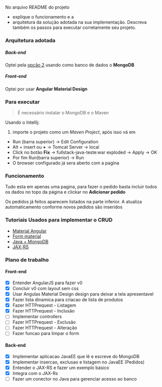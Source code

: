 No arquivo README do projeto
- explique o funcionamento e a
- arquitetura da solução adotada na sua implementação.
Descreva também os passos para executar corretamente seu projeto.

### Arquitetura adotada
##### Back-end
Optei pela [opção 2](https://github.com/contabilizei/fullstack-java-teste#back-end) usando como banco de dados o **MongoDB**
##### Front-end
Optei por usar **Angular Material Design**

### Para executar
> É necessário instalar o MongoDB  e o Maven

Usando o Intellij:
 1. importe o projeto como um *Maven Project*, após isso vá em
 - Run (barra superior) -> Edit Configuration
 - Alt + insert ou **+** -> Tomcat Server -> local
 - Click no botão **Fix** -> fullstack-java-teste:war exploded -> Apply -> OK
 - Por fim Run(barra superior) -> Run
 - O browser configurado já sera aberto com a pagina


### Funcionamento
Tudo esta em apenas uma pagina, para fazer o pedido basta incluir todos os dados no topo da página e clickar no **Adicionar pedido**

Os pedidos já feitos aparecem listados na parte inferior. A atualiza automaticamento conforme novos pedidos são inseridos

### Tutoriais Usados para implementar o CRUD
- [Material Angular](https://material.angularjs.org/latest/demo/input)
- [Form material](http://www.bossable.com/1745/angularjs-material-design-contact-form/)
- [Java + MongoDB](http://www.mkyong.com/tutorials/java-mongodb-tutorials/)
- [JAX-RS](https://www.mkyong.com/webservices/jax-rs/jersey-hello-world-example/)

### Plano de trabalho
#### Front-end
- [x] Entender AngularJS para fazer v0
- [x] Concluir v0 com layout sem css
- [x] Usar Angulas Material Design design para deixar a tela apresentavel
- [x] Fazer lista dinamica para criacao de lista de produtos
- [x] Fazer HTTPrequest - Listagem
- [x] Fazer HTTPrequest - Inclusão
- [ ] Implementar controllers
- [ ] Fazer HTTPrequest - Exclusão
- [ ] Fazer HTTPrequest - Alteração
- [ ] Fazer funcao para limpar o form
#### Back-end
- [x] Implementar aplicacao JavaEE que lê e escreve do MongoDB
- [x] Implementar insercao, exclusao e listagem no JavaEE (Pedidos)
- [x] Entender o JAX-RS e fazer um exemplo básico
- [x] Integra com o JAX-Rs
- [ ] Fazer um conector no Java para gerenciar acesso ao banco
